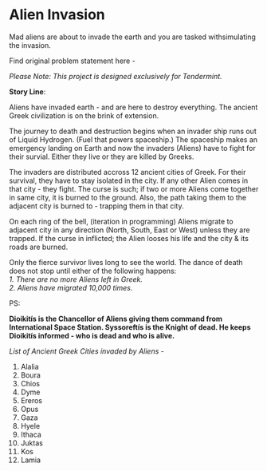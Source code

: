 # Alien Invasion
Mad​ ​aliens​ ​are​ ​about​ ​to​ ​invade​ ​the​ ​earth​ ​and​ ​you​ ​are​ ​tasked​ ​with​ ​simulating​ ​the invasion.

Find original problem statement here - 

_Please Note: This project is designed exclusively for Tendermint._

**Story Line**:

Aliens have invaded earth - and are here to destroy everything.
The ancient Greek civilization is on the brink of extension. 

The journey to death and destruction begins when an invader ship runs out of Liquid Hydrogen. (Fuel that powers spaceship.) The spaceship makes an emergency landing on Earth and now the invaders (Aliens) have to fight for their survial. Either they live or they are killed by Greeks.

The invaders are distributed accross 12 ancient cities of Greek. For their survival, they have to stay isolated in the city. If any other Alien comes in that city - they fight. The curse is such; if two or more Aliens come together in same city, it is burned to the ground. Also, the path taking them to the adjacent city is burned to - trapping them in that city.

On each ring of the bell, (iteration in programming) Aliens migrate to adjacent city in any direction (North, South, East or West) unless they are trapped. If the curse in inflicted; the Alien looses his life and the city & its roads are burned.

Only the fierce survivor lives long to see the world. The dance of death does not stop until either of the following happens:
 <br /> _1. There are no more Aliens left in Greek._
 <br />_2. Aliens have migrated 10,000 times._
  
PS:

**Dioikitís is the Chancellor of Aliens giving them command from International Space Station.
Syssoreftís is the Knight of dead. He keeps Dioikitís informed - who is dead and who is alive.**

*List of Ancient Greek Cities invaded by Aliens -*

  1. Alalia
  2. Boura
  3. Chios
  4. Dyme
  5. Ereros
  6. Opus
  7. Gaza
  8. Hyele
  9. Ithaca
  10. Juktas
  11. Kos
  12. Lamia
